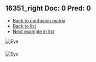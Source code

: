 ## 16351_right Doc: 0 Pred: 0
- [Back to confusion matrix](https://github.com/juliandewit/kaggle_retinopathy/blob/master/matrix.md)
- [Back to list](https://github.com/juliandewit/kaggle_retinopathy/blob/master/lists/00/list.md)
- [Next example in list](https://github.com/juliandewit/kaggle_retinopathy/blob/master/lists/00/16/16359_left.md)

![Eye](https://retinopaty.blob.core.windows.net/size1024/16351_right_0.jpeg)

### 

![Eye]()

